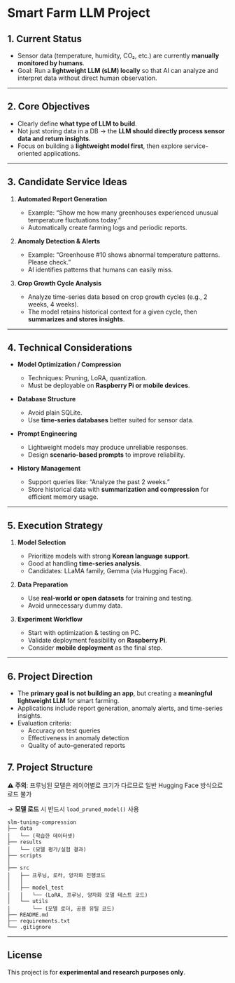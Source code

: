 # Smart Farm LLM Project

## 1. Current Status

- Sensor data (temperature, humidity, CO₂, etc.) are currently **manually monitored by humans**.  
- Goal: Run a **lightweight LLM (sLM) locally** so that AI can analyze and interpret data without direct human observation.  

---

## 2. Core Objectives

- Clearly define **what type of LLM to build**.  
- Not just storing data in a DB → the **LLM should directly process sensor data and return insights**.  
- Focus on building a **lightweight model first**, then explore service-oriented applications.  

---

## 3. Candidate Service Ideas

1. **Automated Report Generation**  
   - Example: “Show me how many greenhouses experienced unusual temperature fluctuations today.”  
   - Automatically create farming logs and periodic reports.  

2. **Anomaly Detection & Alerts**  
   - Example: “Greenhouse #10 shows abnormal temperature patterns. Please check.”  
   - AI identifies patterns that humans can easily miss.  

3. **Crop Growth Cycle Analysis**  
   - Analyze time-series data based on crop growth cycles (e.g., 2 weeks, 4 weeks).  
   - The model retains historical context for a given cycle, then **summarizes and stores insights**.  

---

## 4. Technical Considerations

- **Model Optimization / Compression**  
  - Techniques: Pruning, LoRA, quantization.  
  - Must be deployable on **Raspberry Pi or mobile devices**.  

- **Database Structure**  
  - Avoid plain SQLite.  
  - Use **time-series databases** better suited for sensor data.  

- **Prompt Engineering**  
  - Lightweight models may produce unreliable responses.  
  - Design **scenario-based prompts** to improve reliability.  

- **History Management**  
  - Support queries like: “Analyze the past 2 weeks.”  
  - Store historical data with **summarization and compression** for efficient memory usage.  

---

## 5. Execution Strategy

1. **Model Selection**  
   - Prioritize models with strong **Korean language support**.  
   - Good at handling **time-series analysis**.  
   - Candidates: LLaMA family, Gemma (via Hugging Face).  

2. **Data Preparation**  
   - Use **real-world or open datasets** for training and testing.  
   - Avoid unnecessary dummy data.  

3. **Experiment Workflow**  
   - Start with optimization & testing on PC.  
   - Validate deployment feasibility on **Raspberry Pi**.  
   - Consider **mobile deployment** as the final step.  

---

## 6. Project Direction

- The **primary goal is not building an app**, but creating a **meaningful lightweight LLM** for smart farming.  
- Applications include report generation, anomaly alerts, and time-series insights.  
- Evaluation criteria:  
  - Accuracy on test queries  
  - Effectiveness in anomaly detection  
  - Quality of auto-generated reports
 

## 7. Project Structure

**⚠️ 주의**: 프루닝된 모델은 레이어별로 크기가 다르므로 일반 Hugging Face 방식으로 로드 불가

→ **모델 로드** 시 반드시 `load_pruned_model()` 사용

```
slm-tuning-compression
├── data
│   └── (학습한 데이터셋)
├── results
│   └── (모델 평가/실험 결과)
├── scripts
│   
├── src
│   ├── 프루닝, 로라, 양자화 진행코드
│   │   
│   ├── model_test
│   │   └── (LoRA, 프루닝, 양자화 모델 테스트 코드)
│   └── utils
│       └── (모델 로더, 공용 유틸 코드)
├── README.md
├── requirements.txt
└── .gitignore

```


---

## License

This project is for **experimental and research purposes only**.  
